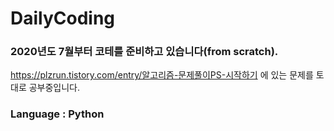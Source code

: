# DailyCoding

### 2020년도 7월부터 코테를 준비하고 있습니다(from scratch).

<https://plzrun.tistory.com/entry/알고리즘-문제풀이PS-시작하기> 에 있는 문제를 토대로 공부중입니다.

### Language : Python

